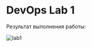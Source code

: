 # DevOps Lab 1

Результат выполнения работы:

![lab1](https://github.com/user-attachments/assets/a2979210-5a4b-4acb-8141-165c5e193be3)
